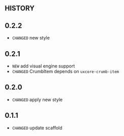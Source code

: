 HISTORY
---

## 0.2.2

* `CHANGED` new style

## 0.2.1

* `NEW` add visual engine support
* `CHANGED` CrumbItem depends on `uxcore-crumb-item`

## 0.2.0

* `CHANGED` apply new style

## 0.1.1

* `CHANGED` update scaffold